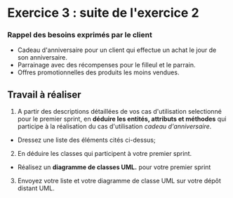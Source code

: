 # Exercice 3 : suite de l'exercice 2

### Rappel des besoins exprimés par le client

- Cadeau d'anniversaire pour un client qui effectue un achat le jour de son anniversaire.
- Parrainage avec des récompenses pour le filleul et le parrain.
- Offres promotionnelles des produits les moins vendues.

## Travail à réaliser

1. A partir des descriptions détaillées de vos cas d'utilisation selectionné pour le premier sprint, en **déduire les entités, attributs et méthodes** qui participe à la réalisation du cas d'utilisation *cadeau d'anniversaire*.
- Dressez une liste des éléments cités ci-dessus;

2. En déduire les classes qui participent à votre premier sprint.
- Réalisez un **diagramme de classes UML.** pour votre premier sprint

3. Envoyez votre liste et votre diagramme de classe UML sur votre dépôt distant UML.
